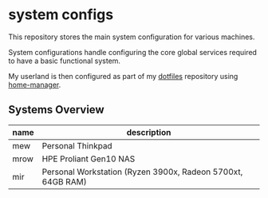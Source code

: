 # system configs

This repository stores the main system configuration for various machines.

System configurations handle configuring the core global services required to
have a basic functional system.

My userland is then configured as part of my [dotfiles][dotfiles] repository
using [home-manager][home-manager].

## Systems Overview

| name | description |
| ---- | ----------- |
| mew  | Personal Thinkpad |
| mrow | HPE Proliant Gen10 NAS |
| mir | Personal Workstation (Ryzen 3900x, Radeon 5700xt, 64GB RAM) |

[dotfiles]: https://github.com/endocrimes/dotfiles
[home-manager]: https://github.com/rycee/home-manager
